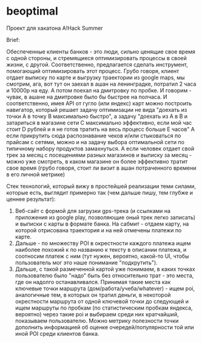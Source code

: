 # beoptimal

Проект для хакатона A!Hack Summer

Brief:

Обеспеченные клиенты банков - это люди, сильно ценящие свое время с одной стороны, и стремящиеся оптимизировать процессы в своей жизни, с другой.
Соответственно, предлагается сделать инструмент, помогающий оптимизировать этот процесс.
 Грубо говоря, клиент отдает выписку по карте и выгрузку траектории из google maps, мы смотрим, ага, вот тут он заехал в ашан на ленинградке, потратил 2 часа и 10000р на еду. А потом поехал на дмитровку по пробке. И говорим - чувак, в ашане на дмитровке было бы быстрее на полчаса.
 И соответственно, имея API от гугло (или яндекс) карт можно построить навигатор, который решает задачу оптимизации не вида "доехать из точки A в точку B максимально быстро", а задачу "доехать из A в B и затариться в магазине сети C максимально эффективно, если мой час стоит D рублей и я не готов тратить на весь процесс больше E часов"
 А если прикрутить сюда распознавание чеков и/или стыковаться по прайсам с сетями, можно и на задачу выбора оптимальной сети по типичному набору продуктов замахнуться. А если человек отдает свой трек за месяц с посещениями разных магазинов и выписку за месяц - можно уже смотреть, в каком магазине он более эффективно тратит свое время (грубо говоря, стоит ли визит в ашан потраченного времени в его личной метрике)
 
Стек технологий, который вижу в простейшей реализации теми силами, которые есть, выглядит примерно так (чем дальше пишу, тем глубже и ценнее результат): 
1) Веб-сайт с формой для загрузки gps-трека (и ссылками на приложения из google play, позволяющие оный трек легко записать) и выписки с карты в формате банка.
На сабмит - отдаем карту, на которой отрисована траектория и на ней отмечены платежи по карте.
2) Дальше - по множеству POI в окрестности каждого платежа ищем наиболее похожий к по названию к тексту в описании платежа, и соотносим платеж с ним (тут нужен, вероятно, какой-то UI, чтобы пользователь мог это наше понимание "подкрутить"). 
3) Дальше, с такой размеченной картой уже понимаем, в каких точках пользователю было "надо" быть без относительно трат - это места, где он надолго останавливался. 
Принимая такие места как ключевые точки маршрута (дом/работа/учеба/whatever) - ищем poi, аналогичные тем, в которых он тратил деньги, в некоторой окрестности маршрута от одной ключевой точки до следующей и ищем маршруты по пробкам (по статистическим пробкам яндекса, вероятно) через такие poi и выбираем среди них кратчайший, показываем пользователю.
Можно метрику полезности точки дополнить информацией об оценке очередей/популярности той или иной POI среди клиентов банка. 
 
